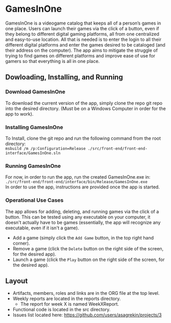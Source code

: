 # GamesInOne
GamesInOne is a videogame catalog that keeps all of a person’s games in one place. Users can launch their games via the click of a button, even if they belong to different digital gaming platforms, all from one centralized and easy-to-use location. All that is needed is to enter the login to all their different digital platforms and enter the games desired to be cataloged (and their address on the computer). The app aims to mitigate the struggle of trying to find games on different platforms and improve ease of use for gamers so that everything is all in one place.
## Dowloading, Installing, and Running
### Download GamesInOne
To download the current version of the app, simply clone the repo git repo into the desired directory. (Must be on a Windows Computer in order for the app to work).
### Installing GamesInOne
To Install, clone the git repo and run the following command from the root directory:\
`msbuild /m /p:Configuration=Release ./src/front-end/front-end-interface/GamesInOne.sln`
### Running GamesInOne
For now, in order to run the app, run the created GamesInOne.exe in:\
`./src/front-end/front-end/interface/bin/Release/GamesInOne.exe`\
In order to use the app, instructions are provided once the app is started.
### Operational Use Cases
The app allows for adding, deleting, and running games via the click of a button. This can be tested using any executable on your computer, it doesn't actually have to be games (essentially, the app will recognize any executable, even if it isn't a game).
- Add a game (simply click the `Add Game` button, in the top right hand corner).
- Remove a game (click the `Delete` button on the right side of the screen, for the desired app).
- Launch a game (click the `Play` button on the right side of the screen, for the desired app).
## Layout
- Artifacts, members, roles and links are in the ORG file at the top level.
- Weekly reports are located in the reports directory.
  - The report for week X is named WeekXReport.
- Functional code is located in the src directory.
- Issues list located here: https://github.com/users/asagrekin/projects/3
